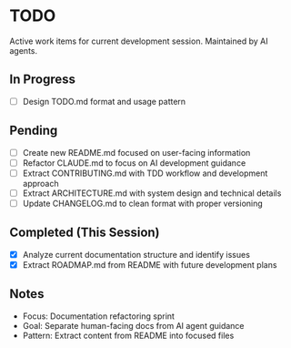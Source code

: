 # TODO

Active work items for current development session. Maintained by AI agents.

## In Progress
- [ ] Design TODO.md format and usage pattern

## Pending
- [ ] Create new README.md focused on user-facing information
- [ ] Refactor CLAUDE.md to focus on AI development guidance
- [ ] Extract CONTRIBUTING.md with TDD workflow and development approach
- [ ] Extract ARCHITECTURE.md with system design and technical details
- [ ] Update CHANGELOG.md to clean format with proper versioning

## Completed (This Session)
- [x] Analyze current documentation structure and identify issues
- [x] Extract ROADMAP.md from README with future development plans

## Notes
- Focus: Documentation refactoring sprint
- Goal: Separate human-facing docs from AI agent guidance
- Pattern: Extract content from README into focused files